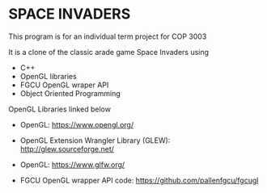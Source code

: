 # SPACE INVADERS

This program is for an individual term project for COP 3003

It is a clone of the classic arade game Space Invaders using 
  - C++ 
  - OpenGL libraries 
  - FGCU OpenGL wraper API 
  - Object Oriented Programming

OpenGL Libraries linked below
- OpenGL: https://www.opengl.org/
- OpenGL Extension Wrangler Library (GLEW): http://glew.sourceforge.net/
- OpenGL: https://www.glfw.org/


- FGCU OpenGL wrapper API code: https://github.com/pallenfgcu/fgcugl


